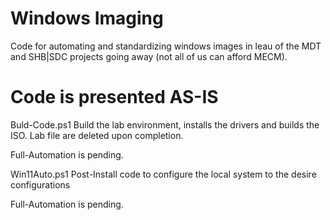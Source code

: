 # Windows Imaging
Code for automating and standardizing windows images in leau of the MDT and SHB|SDC projects going away (not all of us can afford MECM).

# Code is presented AS-IS
Buld-Code.ps1
Build the lab environment, installs the drivers and builds the ISO. Lab file are deleted upon completion.

Full-Automation is pending.

Win11Auto.ps1
Post-Install code to configure the local system to the desire configurations

Full-Automation is pending.
